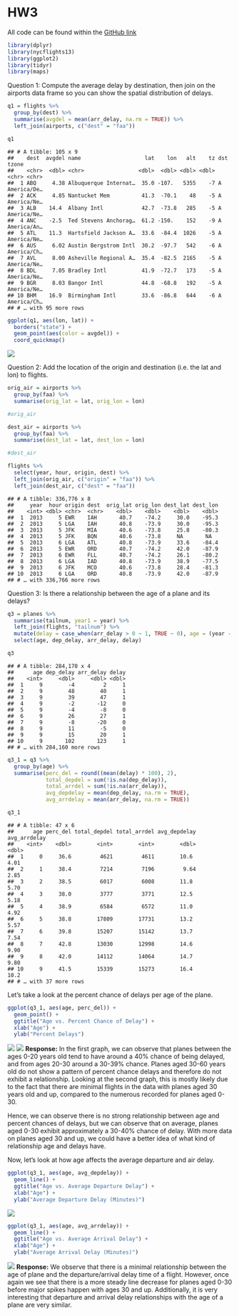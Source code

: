 HW3
================

All code can be found within the [GitHub
link](https://github.com/lilyfranks/Homework3-Stat433)

``` r
library(dplyr)
library(nycflights13)
library(ggplot2)
library(tidyr)
library(maps)
```

Question 1: Compute the average delay by destination, then join on the
airports data frame so you can show the spatial distribution of delays.

``` r
q1 = flights %>%
  group_by(dest) %>%
  summarise(avgdel = mean(arr_delay, na.rm = TRUE)) %>%
  left_join(airports, c("dest" = "faa")) 

q1
```

    ## # A tibble: 105 x 9
    ##    dest  avgdel name                    lat    lon   alt    tz dst   tzone      
    ##    <chr>  <dbl> <chr>                 <dbl>  <dbl> <dbl> <dbl> <chr> <chr>      
    ##  1 ABQ     4.38 Albuquerque Internat…  35.0 -107.   5355    -7 A     America/De…
    ##  2 ACK     4.85 Nantucket Mem          41.3  -70.1    48    -5 A     America/Ne…
    ##  3 ALB    14.4  Albany Intl            42.7  -73.8   285    -5 A     America/Ne…
    ##  4 ANC    -2.5  Ted Stevens Anchorag…  61.2 -150.    152    -9 A     America/An…
    ##  5 ATL    11.3  Hartsfield Jackson A…  33.6  -84.4  1026    -5 A     America/Ne…
    ##  6 AUS     6.02 Austin Bergstrom Intl  30.2  -97.7   542    -6 A     America/Ch…
    ##  7 AVL     8.00 Asheville Regional A…  35.4  -82.5  2165    -5 A     America/Ne…
    ##  8 BDL     7.05 Bradley Intl           41.9  -72.7   173    -5 A     America/Ne…
    ##  9 BGR     8.03 Bangor Intl            44.8  -68.8   192    -5 A     America/Ne…
    ## 10 BHM    16.9  Birmingham Intl        33.6  -86.8   644    -6 A     America/Ch…
    ## # … with 95 more rows

``` r
ggplot(q1, aes(lon, lat)) +
  borders("state") +
  geom_point(aes(color = avgdel)) +
  coord_quickmap()
```

![](README_files/figure-gfm/unnamed-chunk-4-1.png)<!-- -->

Question 2: Add the location of the origin and destination (i.e. the lat
and lon) to flights.

``` r
orig_air = airports %>%
  group_by(faa) %>%
  summarise(orig_lat = lat, orig_lon = lon)

#orig_air

dest_air = airports %>%
  group_by(faa) %>%
  summarise(dest_lat = lat, dest_lon = lon)

#dest_air
```

``` r
flights %>%
  select(year, hour, origin, dest) %>%
  left_join(orig_air, c("origin" = "faa")) %>%
  left_join(dest_air, c("dest" = "faa"))
```

    ## # A tibble: 336,776 x 8
    ##     year  hour origin dest  orig_lat orig_lon dest_lat dest_lon
    ##    <int> <dbl> <chr>  <chr>    <dbl>    <dbl>    <dbl>    <dbl>
    ##  1  2013     5 EWR    IAH       40.7    -74.2     30.0    -95.3
    ##  2  2013     5 LGA    IAH       40.8    -73.9     30.0    -95.3
    ##  3  2013     5 JFK    MIA       40.6    -73.8     25.8    -80.3
    ##  4  2013     5 JFK    BQN       40.6    -73.8     NA       NA  
    ##  5  2013     6 LGA    ATL       40.8    -73.9     33.6    -84.4
    ##  6  2013     5 EWR    ORD       40.7    -74.2     42.0    -87.9
    ##  7  2013     6 EWR    FLL       40.7    -74.2     26.1    -80.2
    ##  8  2013     6 LGA    IAD       40.8    -73.9     38.9    -77.5
    ##  9  2013     6 JFK    MCO       40.6    -73.8     28.4    -81.3
    ## 10  2013     6 LGA    ORD       40.8    -73.9     42.0    -87.9
    ## # … with 336,766 more rows

Question 3: Is there a relationship between the age of a plane and its
delays?

``` r
q3 = planes %>%
  summarise(tailnum, year1 = year) %>%
  left_join(flights, "tailnum") %>%
  mutate(delay = case_when(arr_delay > 0 ~ 1, TRUE ~ 0), age = (year - year1)) %>%
  select(age, dep_delay, arr_delay, delay)

q3
```

    ## # A tibble: 284,170 x 4
    ##      age dep_delay arr_delay delay
    ##    <int>     <dbl>     <dbl> <dbl>
    ##  1     9        -4         2     1
    ##  2     9        48        40     1
    ##  3     9        39        47     1
    ##  4     9        -2       -12     0
    ##  5     9        -4        -8     0
    ##  6     9        26        27     1
    ##  7     9        -8       -20     0
    ##  8     9        11        -5     0
    ##  9     9        15        20     1
    ## 10     9       102       123     1
    ## # … with 284,160 more rows

``` r
q3_1 = q3 %>%
  group_by(age) %>%
  summarise(perc_del = round((mean(delay) * 100), 2),
            total_depdel = sum(!is.na(dep_delay)), 
            total_arrdel = sum(!is.na(arr_delay)),
            avg_depdelay = mean(dep_delay, na.rm = TRUE),
            avg_arrdelay = mean(arr_delay, na.rm = TRUE))

q3_1
```

    ## # A tibble: 47 x 6
    ##      age perc_del total_depdel total_arrdel avg_depdelay avg_arrdelay
    ##    <int>    <dbl>        <int>        <int>        <dbl>        <dbl>
    ##  1     0     36.6         4621         4611        10.6          4.01
    ##  2     1     38.4         7214         7196         9.64         2.85
    ##  3     2     38.5         6017         6008        11.8          5.70
    ##  4     3     38.0         3777         3771        12.5          5.18
    ##  5     4     38.9         6584         6572        11.0          4.92
    ##  6     5     38.8        17809        17731        13.2          5.57
    ##  7     6     39.8        15207        15142        13.7          7.54
    ##  8     7     42.8        13030        12998        14.6          9.90
    ##  9     8     42.0        14112        14064        14.7          9.80
    ## 10     9     41.5        15339        15273        16.4         10.2 
    ## # … with 37 more rows

Let’s take a look at the percent chance of delays per age of the plane.

``` r
ggplot(q3_1, aes(age, perc_del)) +
  geom_point() +
  ggtitle("Age vs. Percent Chance of Delay") +
  xlab("Age") +
  ylab("Percent Delays")
```

![](README_files/figure-gfm/unnamed-chunk-9-1.png)<!-- -->
![](README_files/figure-gfm/unnamed-chunk-10-1.png)<!-- -->
**Response:** In the first graph, we can observe that planes between the
ages 0-20 years old tend to have around a 40% chance of being delayed,
and from ages 20-30 around a 30-39% chance. Planes aged 30-60 years old
do not show a pattern of percent chance delays and therefore do not
exhibit a relationship. Looking at the second graph, this is mostly
likely due to the fact that there are minimal flights in the data with
planes aged 30 years old and up, compared to the numerous recorded for
planes aged 0-30.

Hence, we can observe there is no strong relationship between age and
percent chances of delays, but we can observe that on average, planes
aged 0-30 exhibit approximately a 30-40% chance of delay. With more data
on planes aged 30 and up, we could have a better idea of what kind of
relationship age and delays have.

Now, let’s look at how age affects the average departure and air delay.

``` r
ggplot(q3_1, aes(age, avg_depdelay)) +
  geom_line() +
  ggtitle("Age vs. Average Departure Delay") +
  xlab("Age") +
  ylab("Average Departure Delay (Minutes)")
```

![](README_files/figure-gfm/unnamed-chunk-11-1.png)<!-- -->

``` r
ggplot(q3_1, aes(age, avg_arrdelay)) +
  geom_line() +
  ggtitle("Age vs. Average Arrival Delay") +
  xlab("Age") +
  ylab("Average Arrival Delay (Minutes)")
```

![](README_files/figure-gfm/unnamed-chunk-11-2.png)<!-- -->
**Response:** We observe that there is a minimal relationship between
the age of plane and the departure/arrival delay time of a flight.
However, once again we see that there is a more steady line decrease for
planes aged 0-30 before major spikes happen with ages 30 and up.
Additionally, it is very interesting that departure and arrival delay
relationships with the age of a plane are very similar.
